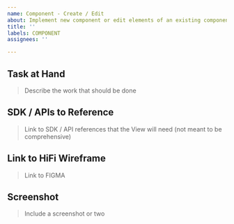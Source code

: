 ```yaml
---
name: Component - Create / Edit
about: Implement new component or edit elements of an existing component
title: ''
labels: COMPONENT
assignees: ''

---
```


## Task at Hand
> Describe the work that should be done

## SDK / APIs to Reference
> Link to SDK / API references that the View will need (not meant to be comprehensive)

## Link to HiFi Wireframe
 > Link to FIGMA

## Screenshot
 > Include a screenshot or two
